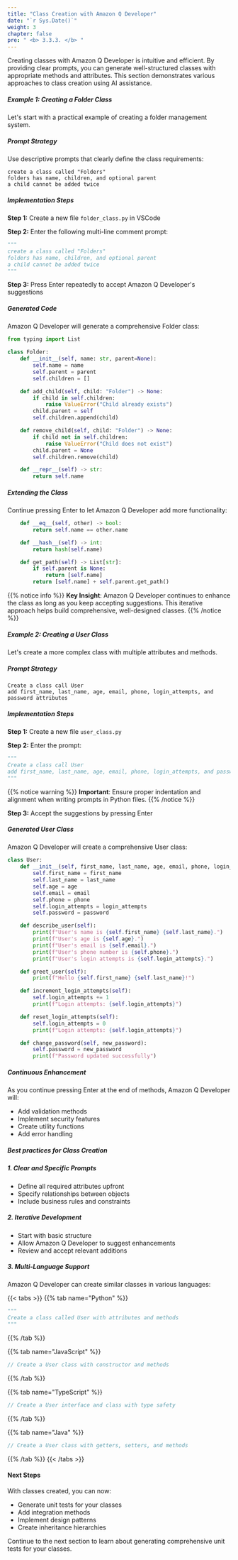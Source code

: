 ```yaml
---
title: "Class Creation with Amazon Q Developer"
date: "`r Sys.Date()`"
weight: 3
chapter: false
pre: " <b> 3.3.3. </b> "
---
```


Creating classes with Amazon Q Developer is intuitive and efficient. By providing clear prompts, you can generate well-structured classes with appropriate methods and attributes. This section demonstrates various approaches to class creation using AI assistance.

##### Example 1: Creating a Folder Class

Let's start with a practical example of creating a folder management system.

##### Prompt Strategy
Use descriptive prompts that clearly define the class requirements:

```text
create a class called "Folders"
folders has name, children, and optional parent
a child cannot be added twice
```

##### Implementation Steps

**Step 1:** Create a new file `folder_class.py` in VSCode

**Step 2:** Enter the following multi-line comment prompt:

```python
"""
create a class called "Folders"
folders has name, children, and optional parent
a child cannot be added twice
"""
```

**Step 3:** Press Enter repeatedly to accept Amazon Q Developer's suggestions

##### Generated Code

Amazon Q Developer will generate a comprehensive Folder class:

```python
from typing import List

class Folder:
    def __init__(self, name: str, parent=None):
        self.name = name
        self.parent = parent
        self.children = []

    def add_child(self, child: "Folder") -> None:
        if child in self.children:
            raise ValueError("Child already exists")
        child.parent = self
        self.children.append(child)

    def remove_child(self, child: "Folder") -> None:
        if child not in self.children:
            raise ValueError("Child does not exist")
        child.parent = None
        self.children.remove(child)

    def __repr__(self) -> str:
        return self.name
```

##### Extending the Class

Continue pressing Enter to let Amazon Q Developer add more functionality:

```python
    def __eq__(self, other) -> bool:
        return self.name == other.name

    def __hash__(self) -> int:
        return hash(self.name)

    def get_path(self) -> List[str]:
        if self.parent is None:
            return [self.name]
        return [self.name] + self.parent.get_path()
```

{{% notice info %}}
**Key Insight**: Amazon Q Developer continues to enhance the class as long as you keep accepting suggestions. This iterative approach helps build comprehensive, well-designed classes.
{{% /notice %}}

##### Example 2: Creating a User Class

Let's create a more complex class with multiple attributes and methods.

##### Prompt Strategy

```text
Create a class call User
add first_name, last_name, age, email, phone, login_attempts, and password attributes
```

##### Implementation Steps

**Step 1:** Create a new file `user_class.py`

**Step 2:** Enter the prompt:

```python
"""
Create a class call User
add first_name, last_name, age, email, phone, login_attempts, and password attributes
"""
```

{{% notice warning %}}
**Important**: Ensure proper indentation and alignment when writing prompts in Python files.
{{% /notice %}}

**Step 3:** Accept the suggestions by pressing Enter

##### Generated User Class

Amazon Q Developer will create a comprehensive User class:

```python
class User:
    def __init__(self, first_name, last_name, age, email, phone, login_attempts, password): 
        self.first_name = first_name 
        self.last_name = last_name 
        self.age = age
        self.email = email 
        self.phone = phone 
        self.login_attempts = login_attempts
        self.password = password

    def describe_user(self):
        print(f"User's name is {self.first_name} {self.last_name}.")
        print(f"User's age is {self.age}.")
        print(f"User's email is {self.email}.")
        print(f"User's phone number is {self.phone}.")
        print(f"User's login attempts is {self.login_attempts}.")

    def greet_user(self):
        print(f"Hello {self.first_name} {self.last_name}!")

    def increment_login_attempts(self):
        self.login_attempts += 1
        print(f"Login attempts: {self.login_attempts}")

    def reset_login_attempts(self):
        self.login_attempts = 0
        print(f"Login attempts: {self.login_attempts}")

    def change_password(self, new_password):
        self.password = new_password
        print(f"Password updated successfully")
```

##### Continuous Enhancement

As you continue pressing Enter at the end of methods, Amazon Q Developer will:

- Add validation methods
- Implement security features
- Create utility functions
- Add error handling

##### Best practices for Class Creation

##### 1. Clear and Specific Prompts
- Define all required attributes upfront
- Specify relationships between objects
- Include business rules and constraints

##### 2. Iterative Development
- Start with basic structure
- Allow Amazon Q Developer to suggest enhancements
- Review and accept relevant additions

##### 3. Multi-Language Support
Amazon Q Developer can create similar classes in various languages:

{{< tabs >}}
{{% tab name="Python" %}}
```python
"""
Create a class called User with attributes and methods
"""
```
{{% /tab %}}

{{% tab name="JavaScript" %}}
```javascript
// Create a User class with constructor and methods
```
{{% /tab %}}

{{% tab name="TypeScript" %}}
```typescript
// Create a User interface and class with type safety
```
{{% /tab %}}

{{% tab name="Java" %}}
```java
// Create a User class with getters, setters, and methods
```
{{% /tab %}}
{{< /tabs >}}

#### Next Steps

With classes created, you can now:
- Generate unit tests for your classes
- Add integration methods
- Implement design patterns
- Create inheritance hierarchies

Continue to the next section to learn about generating comprehensive unit tests for your classes.